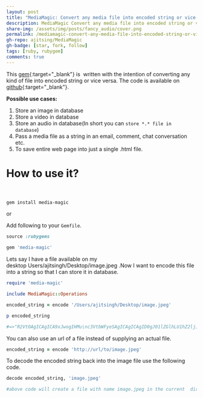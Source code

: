 ```yaml
---
layout: post
title: "MediaMagic: Convert any media file into encoded string or vice-versa"
description: MediaMagic Convert any media file into encoded string or vice-versa. Its a very small ruby gem. We will discuss how to use it to encode and decode.
share-img: /assets/img/posts/fancy_audio/cover.png
permalink: /mediamagic-convert-any-media-file-into-encoded-string-or-vice-versa/
gh-repo: ajitsing/MediaMagic
gh-badge: [star, fork, follow]
tags: [ruby, rubygem]
comments: true
---
```


This [gem](https://rubygems.org/gems/media-magic){:target="_blank"} is  written with the intention of converting any kind of file into encoded string or vice versa. The code is available on [github](https://github.com/ajitsing/MediaMagic){:target="_blank"}.

**Possible use cases:**

1. Store an image in database
2. Store a video in database
3. Store an audio in database(In short you can `store *.* file in database`)
4. Pass a media file as a string in an email, comment, chat conversation etc.
5. To save entire web page into just a single .html file.

# How to use it?<br><br>

```bash
gem install media-magic
```

or

Add following to your `Gemfile`.

```ruby
source :rubygems

gem 'media-magic'
```

Lets say I have a file available on my desktop Users/ajitsingh/Desktop/image.jpeg .Now I want to encode this file into a string so that I can store it in database.

```ruby
require 'media-magic'

include MediaMagic::Operations

encoded_string = encode '/Users/ajitsingh/Desktop/image.jpeg'

p encoded_string

#=>"R2VtOAgICAgICA9xJwogIHMu\nc3VtbWFyeSAgICAgICAgID0gJ01lZGlhLU1hZ2ljJwogIHMuZGVzY3JpG9yIHRvIGNvbnZlcnQgYW55IHR5cGUgb2Yg\nbWVkaWCAgICA9ICdqZWV0c2luZ2guYWppdEBnYW1pbC5jb9tZWRpYS1tYWdpYy5yYiddCiAgcy5s\naWNlbnNlICAgICAgICAgPSAnTUlUJwplbmQK\n"
```

You can also use an url of a file instead of supplying an actual file.

```ruby
encoded_string = encode 'http://url/to/image.jpeg'
```

To decode the encoded string back into the image file use the following code.

```ruby
decode encoded_string, 'image.jpeg'

#above code will create a file with name image.jpeg in the current  directory.
```
<br>
